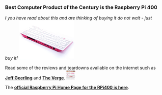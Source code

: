 ### Best Computer Product of the Century is the Raspberry Pi 400

*I you have read about this and are thinking of buying it do not wait - just buy it!* <img src="images/image2.jpeg" width="180" /> 

Read some of the reviews and teardowns available on the internet such as [**Jeff Geerling**](https://www.jeffgeerling.com/blog/2020/raspberry-pi-400-teardown-and-review) and [**The Verge**](https://www.theverge.com/2020/11/2/21542278/raspberry-pi-400-keyboard-computer-arm-release-date-news-features). <img src="images/RPi400TheVergeReview.png" width="30" height="30"/>  

The [**official Raspberry Pi Home Page for the RPi400 is here**](https://www.raspberrypi.org/products/raspberry-pi-400/). 

